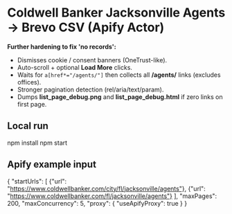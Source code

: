 # Coldwell Banker Jacksonville Agents → Brevo CSV (Apify Actor)

**Further hardening to fix 'no records':**
- Dismisses cookie / consent banners (OneTrust-like).
- Auto-scroll + optional **Load More** clicks.
- Waits for `a[href*="/agents/"]` then collects all **/agents/** links (excludes offices).
- Stronger pagination detection (rel/aria/text/param).
- Dumps **list_page_debug.png** and **list_page_debug.html** if zero links on first page.

## Local run
npm install
npm start

## Apify example input
{
  "startUrls": [
    {"url": "https://www.coldwellbanker.com/city/fl/jacksonville/agents"},
    {"url": "https://www.coldwellbanker.com/fl/jacksonville/agents"}
  ],
  "maxPages": 200,
  "maxConcurrency": 5,
  "proxy": { "useApifyProxy": true }
}
